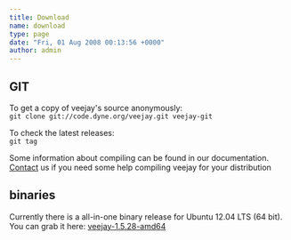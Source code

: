 ```yaml
---
title: Download
name: download
type: page
date: "Fri, 01 Aug 2008 00:13:56 +0000"
author: admin
---
```

## GIT  


To get a copy of veejay's source anonymously:  
`git clone git://code.dyne.org/veejay.git veejay-git  
`  


To check the latest releases:  
`git tag`  

Some information about compiling can be found in our documentation. [Contact](http://groups.google.com/group/veejay-discussion/post?hl=en) us if you need some help compiling veejay for your distribution  


## binaries  
Currently there is a all-in-one binary release for Ubuntu 12.04 LTS (64 bit). You can grab it here: [veejay-1.5.28-amd64](https://sourceforge.net/projects/veejay/files/veejay-1.5-bin/veejay-1.5.28-amd64.deb/download)